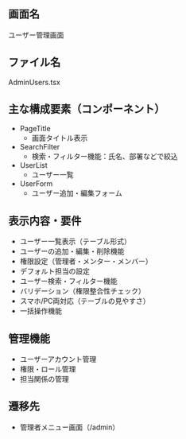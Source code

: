 ## 画面名
ユーザー管理画面

## ファイル名
AdminUsers.tsx

## 主な構成要素（コンポーネント）
- PageTitle
    - 画面タイトル表示
- SearchFilter
    - 検索・フィルター機能：氏名、部署などで絞込
- UserList
    - ユーザー一覧
- UserForm
    - ユーザー追加・編集フォーム

## 表示内容・要件
- ユーザー一覧表示（テーブル形式）
- ユーザーの追加・編集・削除機能
- 権限設定（管理者・メンター・メンバー）
- デフォルト担当の設定
- ユーザー検索・フィルター機能
- バリデーション（権限整合性チェック）
- スマホ/PC両対応（テーブルの見やすさ）
- 一括操作機能

## 管理機能
- ユーザーアカウント管理
- 権限・ロール管理
- 担当関係の管理

## 遷移先
- 管理者メニュー画面（/admin）
